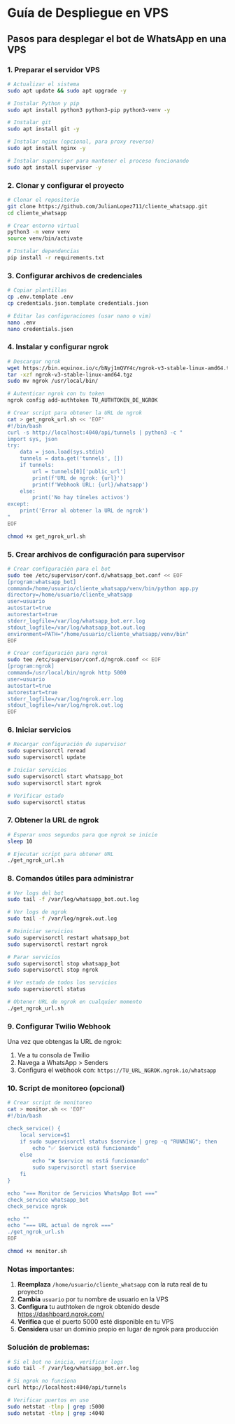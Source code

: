 # Guía de Despliegue en VPS

## Pasos para desplegar el bot de WhatsApp en una VPS

### 1. Preparar el servidor VPS

```bash
# Actualizar el sistema
sudo apt update && sudo apt upgrade -y

# Instalar Python y pip
sudo apt install python3 python3-pip python3-venv -y

# Instalar git
sudo apt install git -y

# Instalar nginx (opcional, para proxy reverso)
sudo apt install nginx -y

# Instalar supervisor para mantener el proceso funcionando
sudo apt install supervisor -y
```

### 2. Clonar y configurar el proyecto

```bash
# Clonar el repositorio
git clone https://github.com/JulianLopez711/cliente_whatsapp.git
cd cliente_whatsapp

# Crear entorno virtual
python3 -m venv venv
source venv/bin/activate

# Instalar dependencias
pip install -r requirements.txt
```

### 3. Configurar archivos de credenciales

```bash
# Copiar plantillas
cp .env.template .env
cp credentials.json.template credentials.json

# Editar las configuraciones (usar nano o vim)
nano .env
nano credentials.json
```

### 4. Instalar y configurar ngrok

```bash
# Descargar ngrok
wget https://bin.equinox.io/c/bNyj1mQVY4c/ngrok-v3-stable-linux-amd64.tgz
tar -xzf ngrok-v3-stable-linux-amd64.tgz
sudo mv ngrok /usr/local/bin/

# Autenticar ngrok con tu token
ngrok config add-authtoken TU_AUTHTOKEN_DE_NGROK

# Crear script para obtener la URL de ngrok
cat > get_ngrok_url.sh << 'EOF'
#!/bin/bash
curl -s http://localhost:4040/api/tunnels | python3 -c "
import sys, json
try:
    data = json.load(sys.stdin)
    tunnels = data.get('tunnels', [])
    if tunnels:
        url = tunnels[0]['public_url']
        print(f'URL de ngrok: {url}')
        print(f'Webhook URL: {url}/whatsapp')
    else:
        print('No hay túneles activos')
except:
    print('Error al obtener la URL de ngrok')
"
EOF

chmod +x get_ngrok_url.sh
```

### 5. Crear archivos de configuración para supervisor

```bash
# Crear configuración para el bot
sudo tee /etc/supervisor/conf.d/whatsapp_bot.conf << EOF
[program:whatsapp_bot]
command=/home/usuario/cliente_whatsapp/venv/bin/python app.py
directory=/home/usuario/cliente_whatsapp
user=usuario
autostart=true
autorestart=true
stderr_logfile=/var/log/whatsapp_bot.err.log
stdout_logfile=/var/log/whatsapp_bot.out.log
environment=PATH="/home/usuario/cliente_whatsapp/venv/bin"
EOF

# Crear configuración para ngrok
sudo tee /etc/supervisor/conf.d/ngrok.conf << EOF
[program:ngrok]
command=/usr/local/bin/ngrok http 5000
user=usuario
autostart=true
autorestart=true
stderr_logfile=/var/log/ngrok.err.log
stdout_logfile=/var/log/ngrok.out.log
EOF
```

### 6. Iniciar servicios

```bash
# Recargar configuración de supervisor
sudo supervisorctl reread
sudo supervisorctl update

# Iniciar servicios
sudo supervisorctl start whatsapp_bot
sudo supervisorctl start ngrok

# Verificar estado
sudo supervisorctl status
```

### 7. Obtener la URL de ngrok

```bash
# Esperar unos segundos para que ngrok se inicie
sleep 10

# Ejecutar script para obtener URL
./get_ngrok_url.sh
```

### 8. Comandos útiles para administrar

```bash
# Ver logs del bot
sudo tail -f /var/log/whatsapp_bot.out.log

# Ver logs de ngrok
sudo tail -f /var/log/ngrok.out.log

# Reiniciar servicios
sudo supervisorctl restart whatsapp_bot
sudo supervisorctl restart ngrok

# Parar servicios
sudo supervisorctl stop whatsapp_bot
sudo supervisorctl stop ngrok

# Ver estado de todos los servicios
sudo supervisorctl status

# Obtener URL de ngrok en cualquier momento
./get_ngrok_url.sh
```

### 9. Configurar Twilio Webhook

Una vez que obtengas la URL de ngrok:

1. Ve a tu consola de Twilio
2. Navega a WhatsApp > Senders
3. Configura el webhook con: `https://TU_URL_NGROK.ngrok.io/whatsapp`

### 10. Script de monitoreo (opcional)

```bash
# Crear script de monitoreo
cat > monitor.sh << 'EOF'
#!/bin/bash

check_service() {
    local service=$1
    if sudo supervisorctl status $service | grep -q "RUNNING"; then
        echo "✅ $service está funcionando"
    else
        echo "❌ $service no está funcionando"
        sudo supervisorctl start $service
    fi
}

echo "=== Monitor de Servicios WhatsApp Bot ==="
check_service whatsapp_bot
check_service ngrok

echo ""
echo "=== URL actual de ngrok ==="
./get_ngrok_url.sh
EOF

chmod +x monitor.sh
```

### Notas importantes:

1. **Reemplaza** `/home/usuario/cliente_whatsapp` con la ruta real de tu proyecto
2. **Cambia** `usuario` por tu nombre de usuario en la VPS
3. **Configura** tu authtoken de ngrok obtenido desde https://dashboard.ngrok.com/
4. **Verifica** que el puerto 5000 esté disponible en tu VPS
5. **Considera** usar un dominio propio en lugar de ngrok para producción

### Solución de problemas:

```bash
# Si el bot no inicia, verificar logs
sudo tail -f /var/log/whatsapp_bot.err.log

# Si ngrok no funciona
curl http://localhost:4040/api/tunnels

# Verificar puertos en uso
sudo netstat -tlnp | grep :5000
sudo netstat -tlnp | grep :4040
```
